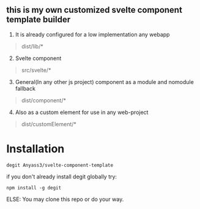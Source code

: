 ## this is my own customized svelte component template builder
1. It is already configured for a low implementation any webapp
  > dist/lib/*
2. Svelte component
  > src/svelte/*
3. General(In any other js project) component as a module and nomodule fallback
  > dist/component/*
4. Also as a custom element for use in any web-project
  > dist/customElement/*

# Installation
```shell
degit Anyass3/svelte-component-template
```
if you don't already install degit globally try:
```shell
npm install -g degit
```

ELSE: You may clone this repo or do your way.
